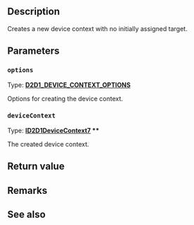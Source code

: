 ## Description

Creates a new device context with no initially assigned target.

## Parameters

### `options`

Type: **[D2D1_DEVICE_CONTEXT_OPTIONS](https://learn.microsoft.com/windows/win32/api/d2d1_1/ne-d2d1_1-d2d1_device_context_options)**

Options for creating the device context.

### `deviceContext`

Type: **[ID2D1DeviceContext7](https://learn.microsoft.com/windows/win32/api/d2d1_3/nn-d2d1_3-id2d1devicecontext7) \*\***

The created device context.

## Return value

## Remarks

## See also